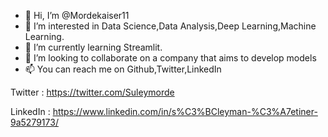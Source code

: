 - 👋 Hi, I’m @Mordekaiser11
- 👀 I’m interested in Data Science,Data Analysis,Deep Learning,Machine Learning.
- 🌱 I’m currently learning Streamlit.
- 💞️ I’m looking to collaborate on a company that aims to develop models
- 📫 You can reach me on Github,Twitter,LinkedIn

Twitter : https://twitter.com/Suleymorde


LinkedIn : https://www.linkedin.com/in/s%C3%BCleyman-%C3%A7etiner-9a5279173/

<!---
Mordekaiser11/Mordekaiser11 is a ✨ special ✨ repository because its `README.md` (this file) appears on your GitHub profile.
You can click the Preview link to take a look at your changes.
--->
